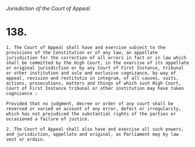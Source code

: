 *Jurisdiction of the Court of Appeal.*

# 138.

    1. The Court of Appeal shall have and exercise subject to the provisions of the Constitution or of any law, an appellate jurisdiction for the correction of all errors in fact or in law which shall be committed by the High Court, in the exercise of its appellate or original jurisdiction or by any Court of First Instance, tribunal or other institution and sole and exclusive cognizance, by way of appeal, revision and restitutio in integrum, of all causes, suits, actions, prosecutions, matters and things of which such High Court, Court of First Instance tribunal or other institution may have taken cognizance :

    Provided that no judgment, decree or order of any court shall be reversed or varied on account of any error, defect or irregularity, which has not prejudiced the substantial rights of the parties or occasioned a failure of justice.

    2. The Court of Appeal shall also have and exercise all such powers, and jurisdiction, appellate and original, as Parliament may by law vest or ordain.